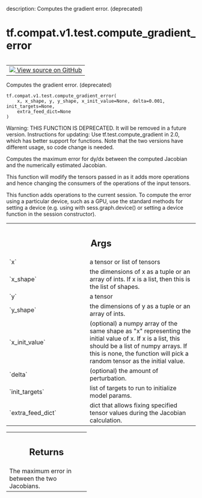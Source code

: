 description: Computes the gradient error. (deprecated)

<div itemscope itemtype="http://developers.google.com/ReferenceObject">
<meta itemprop="name" content="tf.compat.v1.test.compute_gradient_error" />
<meta itemprop="path" content="Stable" />
</div>

# tf.compat.v1.test.compute_gradient_error

<!-- Insert buttons and diff -->

<table class="tfo-notebook-buttons tfo-api nocontent" align="left">
<td>
  <a target="_blank" href="https://github.com/tensorflow/tensorflow/blob/r2.2/tensorflow/python/ops/gradient_checker.py#L348-L395">
    <img src="https://www.tensorflow.org/images/GitHub-Mark-32px.png" />
    View source on GitHub
  </a>
</td>
</table>



Computes the gradient error. (deprecated)

<pre class="devsite-click-to-copy prettyprint lang-py tfo-signature-link">
<code>tf.compat.v1.test.compute_gradient_error(
    x, x_shape, y, y_shape, x_init_value=None, delta=0.001, init_targets=None,
    extra_feed_dict=None
)
</code></pre>



<!-- Placeholder for "Used in" -->

Warning: THIS FUNCTION IS DEPRECATED. It will be removed in a future version.
Instructions for updating:
Use tf.test.compute_gradient in 2.0, which has better support for functions. Note that the two versions have different usage, so code change is needed.

Computes the maximum error for dy/dx between the computed Jacobian and the
numerically estimated Jacobian.

This function will modify the tensors passed in as it adds more operations
and hence changing the consumers of the operations of the input tensors.

This function adds operations to the current session. To compute the error
using a particular device, such as a GPU, use the standard methods for
setting a device (e.g. using with sess.graph.device() or setting a device
function in the session constructor).

<!-- Tabular view -->
 <table class="responsive fixed orange">
<colgroup><col width="214px"><col></colgroup>
<tr><th colspan="2"><h2 class="add-link">Args</h2></th></tr>

<tr>
<td>
`x`
</td>
<td>
a tensor or list of tensors
</td>
</tr><tr>
<td>
`x_shape`
</td>
<td>
the dimensions of x as a tuple or an array of ints. If x is a list,
then this is the list of shapes.
</td>
</tr><tr>
<td>
`y`
</td>
<td>
a tensor
</td>
</tr><tr>
<td>
`y_shape`
</td>
<td>
the dimensions of y as a tuple or an array of ints.
</td>
</tr><tr>
<td>
`x_init_value`
</td>
<td>
(optional) a numpy array of the same shape as "x"
representing the initial value of x. If x is a list, this should be a list
of numpy arrays.  If this is none, the function will pick a random tensor
as the initial value.
</td>
</tr><tr>
<td>
`delta`
</td>
<td>
(optional) the amount of perturbation.
</td>
</tr><tr>
<td>
`init_targets`
</td>
<td>
list of targets to run to initialize model params.
</td>
</tr><tr>
<td>
`extra_feed_dict`
</td>
<td>
dict that allows fixing specified tensor values
during the Jacobian calculation.
</td>
</tr>
</table>



<!-- Tabular view -->
 <table class="responsive fixed orange">
<colgroup><col width="214px"><col></colgroup>
<tr><th colspan="2"><h2 class="add-link">Returns</h2></th></tr>
<tr class="alt">
<td colspan="2">
The maximum error in between the two Jacobians.
</td>
</tr>

</table>

